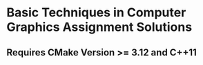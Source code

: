 # Basic Techniques in Computer Graphics Assignment Solutions

## Requires CMake Version >= 3.12 and C++11 
